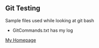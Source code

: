 ## Git Testing
Sample files used while looking at git bash

* GitCommands.txt has my log

[My Homepage](http://www.jlopez.co.uk)